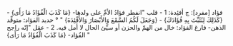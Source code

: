 ‌فؤاد [مفرد]: ج أفئِدة:
1 - قلب "انفطر ‌فؤادُ الأمِّ على ولدها- {مَا كَذَبَ الْفُؤَادُ مَا رَأَى} - {كَذَلِكَ لِنُثَبِّتَ بِهِ فُؤَادَكَ} - {وَجَعَلَ لَكُمُ السَّمْعَ وَالأَبْصَارَ وَالأَفْئِدَةَ} " ° حديد الفؤاد: متوقِّد الذهن- فارغ الفؤاد: خال من الهمّ والحزن أو سيِّئ الحال لا أمل فيه.
2 - عقل "إنّه راجح الفُؤاد- {مَا كَذَبَ الْفُؤَادُ مَا رَأَى} "